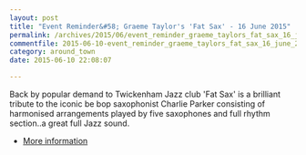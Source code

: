```yaml
---
layout: post
title: "Event Reminder&#58; Graeme Taylor's 'Fat Sax' - 16 June 2015"
permalink: /archives/2015/06/event_reminder_graeme_taylors_fat_sax_16_june_2015.html
commentfile: 2015-06-10-event_reminder_graeme_taylors_fat_sax_16_june_2015
category: around_town
date: 2015-06-10 22:08:07

---
```


Back by popular demand to Twickenham Jazz club 'Fat Sax' is a brilliant tribute to the iconic be bop saxophonist Charlie Parker consisting of harmonised arrangements played by five saxophones and full rhythm section..a great full Jazz sound.

-   [More information](https://stmargarets.london/event/show/200705145020)

